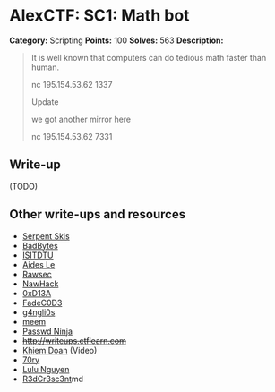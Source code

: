 # AlexCTF: SC1: Math bot

**Category:** Scripting
**Points:** 100
**Solves:** 563
**Description:**

> It is well known that computers can do tedious math faster than human.
>
> nc 195.154.53.62 1337
>
> Update
>
> we got another mirror here
>
> nc 195.154.53.62 7331

## Write-up

(TODO)

## Other write-ups and resources

 * [Serpent Skis](https://github.com/KevOrr/ctf-writeups/tree/master/alexctf-2017/scripting/100-Math_Bot)
 * [BadBytes](http://badbytes.io/2017/02/07/alexctf-2017)
 * [ISITDTU](https://isitdtu.blogspot.com/2017/02/alexctf-sc1math-bot.html)
 * [Aides Le](https://ngaoopmeo.blogspot.com/2017/02/alexctf-2017writeupsc1-math-bot.html)
 * [Rawsec](http://rawsec.ml/en/AlexCTF-2017-write-ups/#100-SC1-Math-bot-Scripting)
 * [NawHack](https://team-nawhack.fr/2017/02/06/alexctf-2017-sc1-math-bot/)
 * [0xD13A](https://0xd13a.github.io/ctfs/alexctf2017/math-bot)
 * [FadeC0D3](http://fadec0d3.blogspot.com/2017/02/alexctf-2017-forensics-scripting.html)
 * [g4ngli0s](http://g4ngli0s.logdown.com/)
 * [meem](https://meem67.github.io/blog/2017-02-03/alex_ctf_writeups.html#Scripting1)
 * [Passwd Ninja](https://blog.passwd.ninja/index.php/2017/02/05/alexctf-2017-sc1-math-bot-100/)
 * ~~http://writeups.ctflearn.com~~
 * [Khiem Doan](https://www.youtube.com/watch?v=48WMBE1-n8w) (Video)
 * [70ry](http://70ry.tistory.com/entry/AlexCTF-Reverse-Engineering)
 * [Lulu Nguyen](https://drive.google.com/open?id=0B6pr1LpSJl7iNnY0cS1KdlJqbTg)
 * [R3dCr3sc3nt](https://github.com/R3dCr3sc3nt/AlexCTF/blob/master/SC1-Mathbot/README.)md
